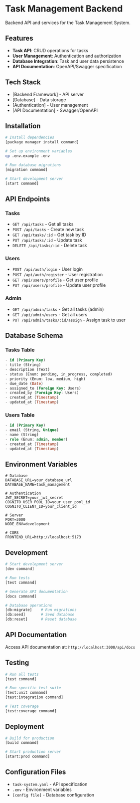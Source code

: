 # Task Management Backend

Backend API and services for the Task Management System.

## Features

- **Task API**: CRUD operations for tasks
- **User Management**: Authentication and authorization
- **Database Integration**: Task and user data persistence
- **API Documentation**: OpenAPI/Swagger specification

## Tech Stack

- [Backend Framework] - API server
- [Database] - Data storage
- [Authentication] - User management
- [API Documentation] - Swagger/OpenAPI

## Installation

```bash
# Install dependencies
[package manager install command]

# Set up environment variables
cp .env.example .env

# Run database migrations
[migration command]

# Start development server
[start command]
```

## API Endpoints

### Tasks
- `GET /api/tasks` - Get all tasks
- `POST /api/tasks` - Create new task
- `GET /api/tasks/:id` - Get task by ID
- `PUT /api/tasks/:id` - Update task
- `DELETE /api/tasks/:id` - Delete task

### Users
- `POST /api/auth/login` - User login
- `POST /api/auth/register` - User registration
- `GET /api/users/profile` - Get user profile
- `PUT /api/users/profile` - Update user profile

### Admin
- `GET /api/admin/tasks` - Get all tasks (admin)
- `GET /api/admin/users` - Get all users
- `PUT /api/admin/tasks/:id/assign` - Assign task to user

## Database Schema

### Tasks Table
```sql
- id (Primary Key)
- title (String)
- description (Text)
- status (Enum: pending, in_progress, completed)
- priority (Enum: low, medium, high)
- due_date (Date)
- assigned_to (Foreign Key: Users)
- created_by (Foreign Key: Users)
- created_at (Timestamp)
- updated_at (Timestamp)
```

### Users Table
```sql
- id (Primary Key)
- email (String, Unique)
- name (String)
- role (Enum: admin, member)
- created_at (Timestamp)
- updated_at (Timestamp)
```

## Environment Variables

```env
# Database
DATABASE_URL=your_database_url
DATABASE_NAME=task_management

# Authentication
JWT_SECRET=your_jwt_secret
COGNITO_USER_POOL_ID=your_user_pool_id
COGNITO_CLIENT_ID=your_client_id

# Server
PORT=3000
NODE_ENV=development

# CORS
FRONTEND_URL=http://localhost:5173
```

## Development

```bash
# Start development server
[dev command]

# Run tests
[test command]

# Generate API documentation
[docs command]

# Database operations
[db:migrate]    # Run migrations
[db:seed]       # Seed database
[db:reset]      # Reset database
```

## API Documentation

Access API documentation at: `http://localhost:3000/api/docs`

## Testing

```bash
# Run all tests
[test command]

# Run specific test suite
[test:unit command]
[test:integration command]

# Test coverage
[test:coverage command]
```

## Deployment

```bash
# Build for production
[build command]

# Start production server
[start:prod command]
```

## Configuration Files

- `task-system.yaml` - API specification
- `.env` - Environment variables
- `[config file]` - Database configuration